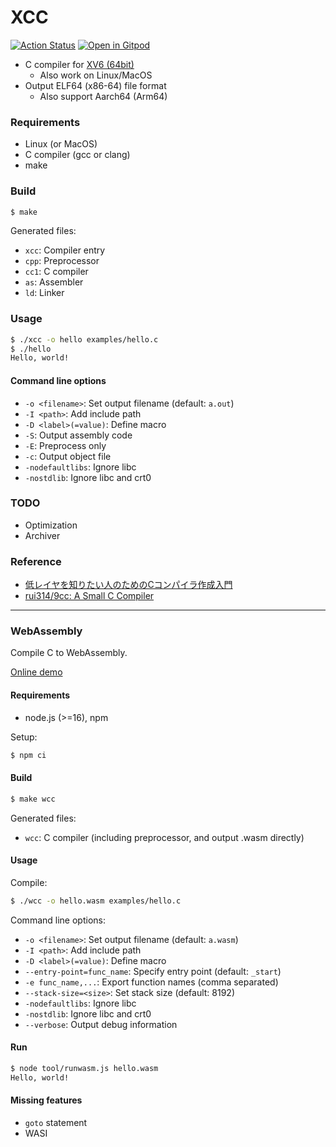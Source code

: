XCC
===

[![Action Status](https://github.com/tyfkda/xcc/workflows/AllTests/badge.svg)](https://github.com/tyfkda/xcc)
[![Open in Gitpod](https://gitpod.io/button/open-in-gitpod.svg)](https://gitpod.io/#https://github.com/tyfkda/xcc)

  * C compiler for [XV6 (64bit)](https://github.com/tyfkda/xv6)
    * Also work on Linux/MacOS
  * Output ELF64 (x86-64) file format
    * Also support Aarch64 (Arm64)


### Requirements

  * Linux (or MacOS)
  * C compiler (gcc or clang)
  * make


### Build

```sh
$ make
```

Generated files:

  * `xcc`: Compiler entry
  * `cpp`: Preprocessor
  * `cc1`: C compiler
  * `as`:  Assembler
  * `ld`:  Linker


### Usage

```sh
$ ./xcc -o hello examples/hello.c
$ ./hello
Hello, world!
```

#### Command line options

  * `-o <filename>`: Set output filename (default: `a.out`)
  * `-I <path>`:     Add include path
  * `-D <label>(=value)`:  Define macro
  * `-S`:            Output assembly code
  * `-E`:            Preprocess only
  * `-c`:            Output object file
  * `-nodefaultlibs`:  Ignore libc
  * `-nostdlib`:  Ignore libc and crt0


### TODO

  * Optimization
  * Archiver


### Reference

  * [低レイヤを知りたい人のためのCコンパイラ作成入門](https://www.sigbus.info/compilerbook)
  * [rui314/9cc: A Small C Compiler](https://github.com/rui314/9cc)


----

### WebAssembly

Compile C to WebAssembly.

[Online demo](https://tyfkda.github.io/xcc/)

#### Requirements

  * node.js (>=16), npm

Setup:

```sh
$ npm ci
```

#### Build

```sh
$ make wcc
```

Generated files:

  * `wcc`: C compiler (including preprocessor, and output .wasm directly)

#### Usage

Compile:

```sh
$ ./wcc -o hello.wasm examples/hello.c
```

Command line options:

  * `-o <filename>`: Set output filename (default: `a.wasm`)
  * `-I <path>`:     Add include path
  * `-D <label>(=value)`:  Define macro
  * `--entry-point=func_name`:  Specify entry point (default: `_start`)
  * `-e func_name,...`:  Export function names (comma separated)
  * `--stack-size=<size>`:  Set stack size (default: 8192)
  * `-nodefaultlibs`:  Ignore libc
  * `-nostdlib`:  Ignore libc and crt0
  * `--verbose`:  Output debug information

#### Run

```sh
$ node tool/runwasm.js hello.wasm
Hello, world!
```

#### Missing features

  * `goto` statement
  * WASI
